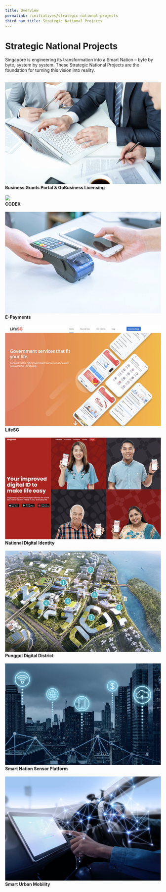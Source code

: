 ```yaml
---
title: Overview
permalink: /initiatives/strategic-national-projects
third_nav_title: Strategic National Projects
---
```

# Strategic National Projects

Singapore is engineering its transformation into a Smart Nation – byte by byte, system by system. These Strategic National Projects are the foundation for turning this vision into reality.  

<br>
<div class="row">  
<div class="column-b"> 
<a href="/initiatives/strategic-national-projects/business-grants-gobusiness-licensing"><img src="/images/initiatives/business-grant-portal-overview.jpeg"></a><br>
<div class="header"><b>Business Grants Portal & GoBusiness Licensing</b></div><br>
</div>
	<div class="column-b"> 
	<a href="/initiatives/strategic-national-projects/codex"><img src=“/images/initiatives/Codex-snp.jpeg"></a><br>
	<div class="header"><b>CODEX</b></div><br>
  	</div>
	</div>

<div class="row">  
<div class="column-b">  
<a href="/initiatives/strategic-national-projects/e-payments"><img src="/images/initiatives/e-payments-snp.jpeg"></a><br>
<div class="header"><b>E-Payments</b></div><br>
 </div>
	<div class="column-b">
    	<a href="/initiatives/strategic-national-projects/lifesg"><img src="/images/initiatives/lifesg.jpeg"></a><br>
    	<div class="header"><b>LifeSG</b></div><br>
  	</div>
 	</div>

<div class="row">  
<div class="column-b">
<a href="/initiatives/strategic-national-projects/national-digital-identity"><img src="/images/initiatives/Singpass-website.jpeg"></a><br>
<div class="header"><b>National Digital Identity</b></div><br>
</div>
	<div class="column-b"> 
    	<a href="/initiatives/strategic-national-projects/punggol-digital-district"><img src="/images/initiatives/pdd.jpeg"></a><br>
    	<div class="header"><b>Punggol Digital District</b></div><br>     
  	</div>
 	</div>

<div class="row">  
<div class="column-b">
<a href="/initiatives/strategic-national-projects/smart-nation-sensor-platform"><img src="/images/initiatives/smart-nation-sensor-platform-snp.jpeg"></a><br>
<div class="header"><b>Smart Nation Sensor Platform</b></div><br>
</div>
	<div class="column-b">
     	<a href="/initiatives/strategic-national-projects/smart-urban-mobility"><img src="/images/initiatives/smart-urban-mobility.jpg"></a><br>
	<div class="header"><b>Smart Urban Mobility</b></div><br>
  	</div>
 	</div>
		</div>
